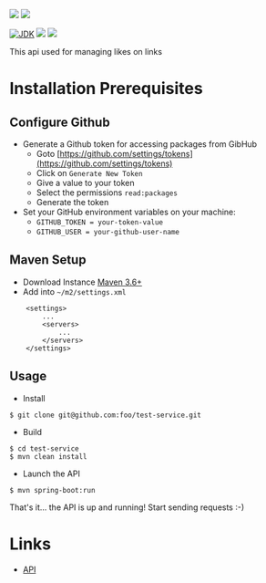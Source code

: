 [![](https://github.com/foo/test-service/actions/workflows/master.yml/badge.svg)](https://github.com/foo/test-service/actions/workflows/master.yml)
[![](https://github.com/foo/test-service/actions/workflows/pull_request.yml/badge.svg)](https://github.com/foo/test-service/actions/workflows/pull_request.yml)

[![JDK](https://img.shields.io/badge/jdk-1.8-brightgreen.svg)](https://jdk.java.net/1.8/)
[![](https://img.shields.io/badge/maven-3.6-brightgreen.svg)](https://maven.apache.org/download.cgi)
![](https://img.shields.io/badge/language-kotlin-blue.svg)

This api used for managing likes on links

# Installation Prerequisites

## Configure Github
- Generate a Github token for accessing packages from GibHub
  - Goto [https://github.com/settings/tokens](https://github.com/settings/tokens)
  - Click on `Generate New Token`
  - Give a value to your token
  - Select the permissions `read:packages`
  - Generate the token
- Set your GitHub environment variables on your machine:
  - `GITHUB_TOKEN = your-token-value`
  - `GITHUB_USER = your-github-user-name`

## Maven Setup
- Download Instance [Maven 3.6+](https://maven.apache.org/download.cgi)
- Add into `~/m2/settings.xml`
```
    <settings>
        ...
        <servers>
            ...
        </servers>
    </settings>
```

## Usage
- Install
```
$ git clone git@github.com:foo/test-service.git
```

- Build
```
$ cd test-service
$ mvn clean install
```

- Launch the API
```
$ mvn spring-boot:run
```

That's it... the API is up and running! Start sending requests :-)

# Links
- [API](https://foo.github.io/test-service/api/)

